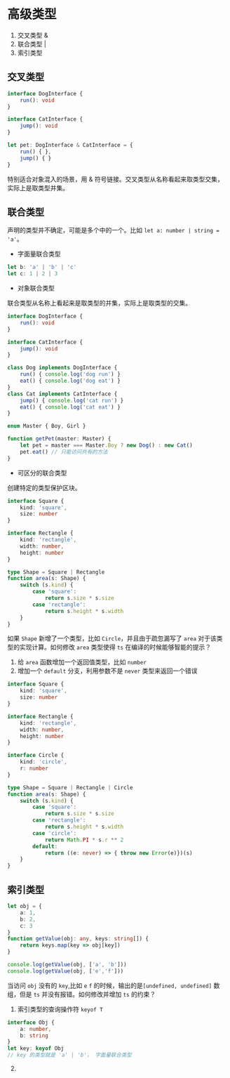 # 高级类型

1. 交叉类型 &
2. 联合类型 |
3. 索引类型


## 交叉类型

```ts
interface DogInterface {
    run(): void
}

interface CatInterface {
    jump(): void
}

let pet: DogInterface & CatInterface = {
    run() { },
    jump() { }
}
```
特别适合对象混入的场景，用 & 符号链接。交叉类型从名称看起来取类型交集，实际上是取类型并集。

## 联合类型

声明的类型并不确定，可能是多个中的一个。比如 `let a: number | string = 'a'`。

- 字面量联合类型
```ts
let b: 'a' | 'b' | 'c'
let c: 1 | 2 | 3
```

- 对象联合类型

联合类型从名称上看起来是取类型的并集，实际上是取类型的交集。
```ts
interface DogInterface {
    run(): void
}

interface CatInterface {
    jump(): void
}

class Dog implements DogInterface {
    run() { console.log('dog run') }
    eat() { console.log('dog eat') }
}
class Cat implements CatInterface {
    jump() { console.log('cat run') }
    eat() { console.log('cat eat') }
}

enum Master { Boy, Girl }

function getPet(master: Master) {
    let pet = master === Master.Boy ? new Dog() : new Cat()
    pet.eat() // 只能访问共有的方法
}
```

- 可区分的联合类型

创建特定的类型保护区块。
```ts
interface Square {
    kind: 'square',
    size: number
}

interface Rectangle {
    kind: 'rectangle',
    width: number,
    height: number
}

type Shape = Square | Rectangle 
function area(s: Shape) {
    switch (s.kind) {
        case 'square':
            return s.size * s.size
        case 'rectangle':
            return s.height * s.width
    }
}
```

如果 `Shape` 新增了一个类型，比如 `Circle`，并且由于疏忽漏写了 `area` 对于该类型的实现计算。如何修改 `area` 类型使得 `ts` 在编译的时候能够智能的提示？

1. 给 `area` 函数增加一个返回值类型，比如 `number`
2. 增加一个 `default` 分支，利用参数不是 `never` 类型来返回一个错误

```ts
interface Square {
    kind: 'square',
    size: number
}

interface Rectangle {
    kind: 'rectangle',
    width: number,
    height: number
}

interface Circle {
    kind: 'circle',
    r: number
}

type Shape = Square | Rectangle | Circle
function area(s: Shape) {
    switch (s.kind) {
        case 'square':
            return s.size * s.size
        case 'rectangle':
            return s.height * s.width
        case 'circle':
            return Math.PI * s.r ** 2
        default:
            return ((e: never) => { throw new Error(e)})(s)
    }
}
```

## 索引类型
```ts
let obj = {
    a: 1,
    b: 2,
    c: 3
}
function getValue(obj: any, keys: string[]) {
    return keys.map(key => obj[key])
}

console.log(getValue(obj, ['a', 'b']))
console.log(getValue(obj, ['e','f']))
```
当访问 `obj` 没有的 `key`,比如 `e` `f` 的时候，输出的是`[undefined, undefined]` 数组，但是 `ts` 并没有报错。如何修改并增加 `ts` 的约束？

1. 索引类型的查询操作符 `keyof T` 

```ts
interface Obj {
    a: number,
    b: string
}
let key: keyof Obj 
// key 的类型就是 'a' | 'b'， 字面量联合类型
```
    

2. 

